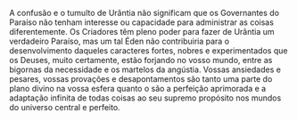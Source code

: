 ﻿A confusão e o tumulto de Urântia não significam que os Governantes do Paraíso não tenham interesse ou capacidade para administrar as coisas diferentemente. Os Criadores têm pleno poder para fazer de Urântia um verdadeiro Paraíso, mas um tal Éden não contribuiria para o desenvolvimento daqueles caracteres fortes, nobres e experimentados que os Deuses, muito certamente, estão forjando no vosso mundo, entre as bigornas da necessidade e os martelos da angústia. Vossas ansiedades e pesares, vossas provações e desapontamentos são tanto uma parte do plano divino na vossa esfera quanto o são a perfeição aprimorada e a adaptação infinita de todas coisas ao seu supremo propósito nos mundos do universo central e perfeito.